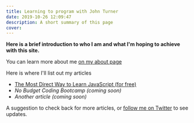 ```yaml
---
title: Learning to program with John Turner
date: 2019-10-26 12:09:47
description: A short summary of this page
cover:
---
```


**Here is a brief introduction to who I am and what I'm hoping to achieve with this site.**

You can learn more about me [on my about page](/about/)

Here is where I'll list out my articles

- [The Most Direct Way to Learn JavaScript (for free)](/learn-javascript/)
- _No Budget Coding Bootcamp (coming soon)_
- _Another article (coming soon)_

A suggestion to check back for more articles, or [follow me on Twitter](https://twitter.com/JohnTurnerPGH) to see updates.
